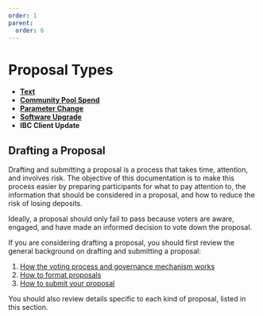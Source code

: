 ```yaml
---
order: 1
parent:
  order: 6
---
```


# Proposal Types

- [**Text**](../proposal-types/text-prop.md)
- [**Community Pool Spend**](../proposal-types/community-pool-spend.md)
- [**Parameter Change**](../proposal-types/param-change.md)
- [**Software Upgrade**](../proposal-types/software-upgrade.md)
- **IBC Client Update**

## Drafting a Proposal

Drafting and submitting a proposal is a process that takes time, attention, and involves risk. The objective of this documentation is to make this process easier by preparing participants for what to pay attention to, the information that should be considered in a proposal, and how to reduce the risk of losing deposits.

Ideally, a proposal should only fail to pass because voters are aware, engaged, and have made an informed decision to vote down the proposal.

If you are considering drafting a proposal, you should first review the general background on drafting and submitting a proposal:

1. [How the voting process and governance mechanism works](../process.md)
1. [How to format proposals](../formatting.md)
1. [How to submit your proposal](../submitting.md)

You should also review details specific to each kind of proposal, listed in this section.

